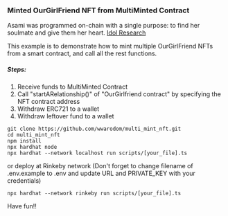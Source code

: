 ### Minted OurGirlFriend NFT from MultiMinted Contract

Asami was programmed on-chain with a single purpose: to find her soulmate and give them her heart. [Idol Research](https://www.idolresearchers.com/) 

This example is to demonstrate how to mint multiple OurGirlFriend NFTs from a smart contract, and call all the rest functions.

##### Steps:
1. Receive funds to MultiMinted Contract
2. Call "startARelationship()" of "OurGirlfriend contract" by specifying the NFT contract address  
3. Withdraw ERC721 to a wallet
4. Withdraw leftover fund to a wallet

```shell
git clone https://github.com/wwarodom/multi_mint_nft.git
cd multi_mint_nft
npm install
npx hardhat node
npx hardhat --network localhost run scripts/[your_file].ts
```

or deploy at Rinkeby network (Don't forget to change filename of .env.example to .env and update URL and PRIVATE_KEY with your credentials)
```
npx hardhat --network rinkeby run scripts/[your_file].ts
```

 Have fun!!